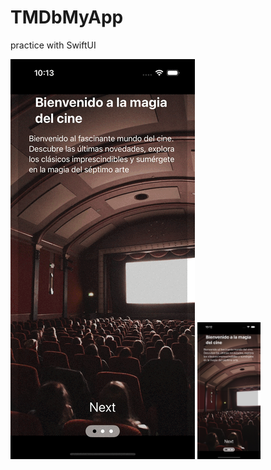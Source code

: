 # TMDbMyApp
practice with SwiftUI

![](AppPreviewImages/WellcomeScreen.gif)
<img src="AppPreviewImages/WellcomeScreen_image.png" alt="WellcomeScreen" width="20%">
